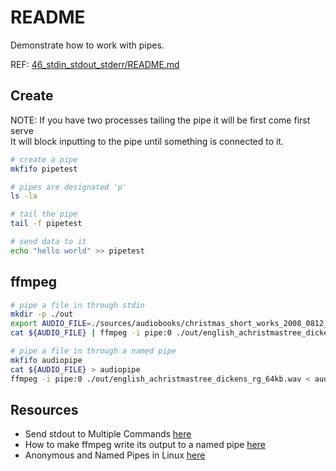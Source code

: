 # README

Demonstrate how to work with pipes.  

REF: [46_stdin_stdout_stderr/README.md](../46_stdin_stdout_stderr/README.md)  

## Create

NOTE: If you have two processes tailing the pipe it will be first come first serve  
It will block inputting to the pipe until something is connected to it.  

```bash
# create a pipe
mkfifo pipetest

# pipes are designated 'p'
ls -la        

# tail the pipe
tail -f pipetest 

# send data to it
echo "hello world" >> pipetest    
```

## ffmpeg

```bash
# pipe a file in through stdin
mkdir -p ./out
export AUDIO_FILE=./sources/audiobooks/christmas_short_works_2008_0812_64kb_mp3/english_achristmastree_dickens_rg_64kb.mp3
cat ${AUDIO_FILE} | ffmpeg -i pipe:0 ./out/english_achristmastree_dickens_rg_64kb.wav

# pipe a file in through a named pipe
mkfifo audiopipe
cat ${AUDIO_FILE} > audiopipe
ffmpeg -i pipe:0 ./out/english_achristmastree_dickens_rg_64kb.wav < audiopipe
```

## Resources

* Send stdout to Multiple Commands [here](https://www.baeldung.com/linux/stdout-to-multiple-commands)
* How to make ffmpeg write its output to a named pipe [here](https://stackoverflow.com/questions/32584220/how-to-make-ffmpeg-write-its-output-to-a-named-pipe)
* Anonymous and Named Pipes in Linux [here](https://www.baeldung.com/linux/anonymous-named-pipes)
